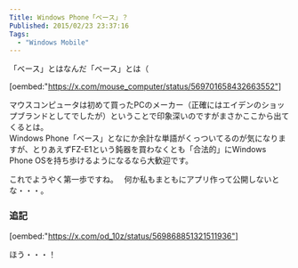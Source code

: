 ```yaml
---
Title: Windows Phone「ベース」？
Published: 2015/02/23 23:37:16
Tags:
  - "Windows Mobile"
---
```

「ベース」とはなんだ「ベース」とは（  


[oembed:"https://x.com/mouse_computer/status/569701658432663552"]

マウスコンピュータは初めて買ったPCのメーカー（正確にはエイデンのショップブランドとしてでしたが）ということで印象深いのですがまさかここから出てくるとは。  
Windows Phone「ベース」となにか余計な単語がくっついてるのが気になりますが、とりあえずFZ-E1という鈍器を買わなくとも「合法的」にWindows Phone OSを持ち歩けるようになるなら大歓迎です。  

これでようやく第一歩ですね。　 
何か私もまともにアプリ作って公開しないとな・・・。


### 追記

[oembed:"https://x.com/od_10z/status/569868851321511936"]

ほう・・・！

